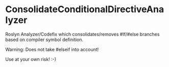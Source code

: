 # ConsolidateConditionalDirectiveAnalyzer
Roslyn Analyzer/Codefix which consolidates/removes #If/#else branches based on compiler symbol definition.

Warning: Does not take #elseif into account!

Use at your own risk! :-)
